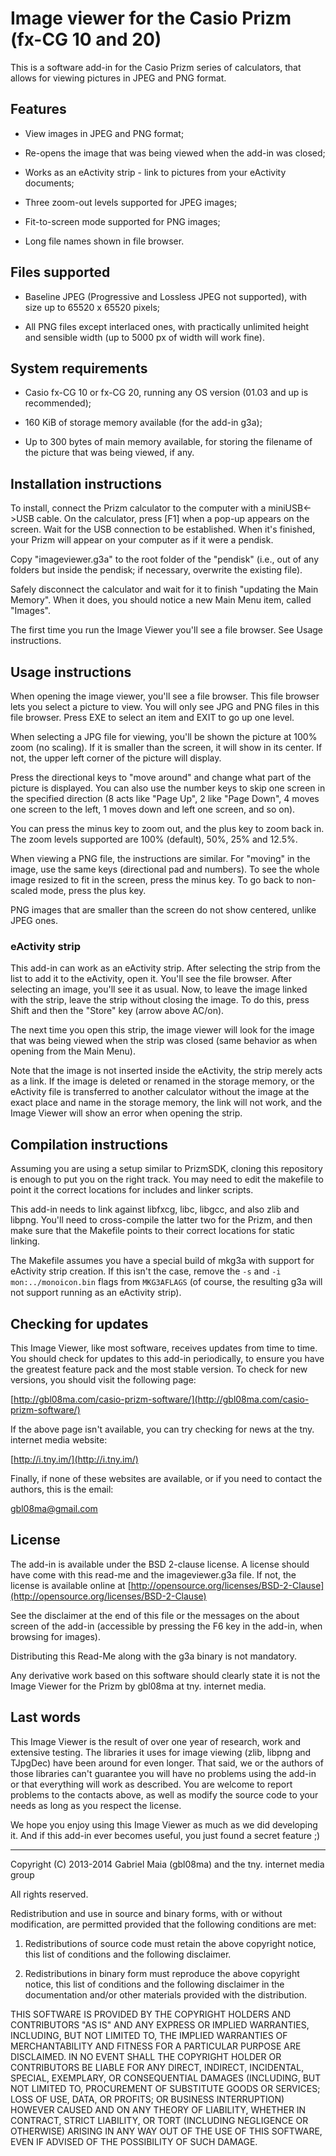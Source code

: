 # Image viewer for the Casio Prizm (fx-CG 10 and 20)

This is a software add-in for the Casio Prizm series of calculators, that allows for viewing pictures in JPEG and PNG format.

## Features

  - View images in JPEG and PNG format;
  
  - Re-opens the image that was being viewed when the add-in was closed;
  
  - Works as an eActivity strip - link to pictures from your eActivity documents;
  
  - Three zoom-out levels supported for JPEG images;
  
  - Fit-to-screen mode supported for PNG images;
  
  - Long file names shown in file browser.
  
## Files supported

  - Baseline JPEG (Progressive and Lossless JPEG not supported), with size up to 65520 x 65520 pixels;
  
  - All PNG files except interlaced ones, with practically unlimited height and sensible width (up to 5000 px of width will work fine).
  
## System requirements

  - Casio fx-CG 10 or fx-CG 20, running any OS version (01.03 and up is recommended);
  
  - 160 KiB of storage memory available (for the add-in g3a);
  
  - Up to 300 bytes of main memory available, for storing the filename of the picture that was being viewed, if any.
  
## Installation instructions

To install, connect the Prizm calculator to the computer with a miniUSB<->USB cable. On the calculator, press [F1] when a pop-up appears on the screen. Wait for the USB connection to be established. When it's finished, your Prizm will appear on your computer as if it were a pendisk.

Copy "imageviewer.g3a" to the root folder of the "pendisk" (i.e., out of any folders but inside the pendisk; if necessary, overwrite the existing file).

Safely disconnect the calculator and wait for it to finish "updating the Main Memory". When it does, you should notice a new Main Menu item, called "Images".

The first time you run the Image Viewer you'll see a file browser. See Usage instructions.
  
## Usage instructions

When opening the image viewer, you'll see a file browser. This file browser lets you select a picture to view. You will only see JPG and PNG files in this file browser. Press EXE to select an item and EXIT to go up one level.

When selecting a JPG file for viewing, you'll be shown the picture at 100% zoom (no scaling). If it is smaller than the screen, it will show in its center. If not, the upper left corner of the picture will display.

Press the directional keys to "move around" and change what part of the picture is displayed. You can also use the number keys to skip one screen in the specified direction (8 acts like "Page Up", 2 like "Page Down", 4 moves one screen to the left, 1 moves down and left one screen, and so on).

You can press the minus key to zoom out, and the plus key to zoom back in. The zoom levels supported are 100% (default), 50%, 25% and 12.5%.

When viewing a PNG file, the instructions are similar. For "moving" in the image, use the same keys (directional pad and numbers). To see the whole image resized to fit in the screen, press the minus key. To go back to non-scaled mode, press the plus key.

PNG images that are smaller than the screen do not show centered, unlike JPEG ones.

### eActivity strip

This add-in can work as an eActivity strip. After selecting the strip from the list to add it to the eActivity, open it. You'll see the file browser. After selecting an image, you'll see it as usual. Now, to leave the image linked with the strip, leave the strip without closing the image. To do this, press Shift and then the "Store" key (arrow above AC/on).

The next time you open this strip, the image viewer will look for the image that was being viewed when the strip was closed (same behavior as when opening from the Main Menu).

Note that the image is not inserted inside the eActivity, the strip merely acts as a link. If the image is deleted or renamed in the storage memory, or the eActivity file is transferred to another calculator without the image at the exact place and name in the storage memory, the link will not work, and the Image Viewer will show an error when opening the strip.

## Compilation instructions

Assuming you are using a setup similar to PrizmSDK, cloning this repository is enough to put you on the right track. You may need to edit the makefile to point it the correct locations for includes and linker scripts.

This add-in needs to link against libfxcg, libc, libgcc, and also zlib and libpng. You'll need to cross-compile the latter two for the Prizm, and then make sure that the Makefile points to their correct locations for static linking.

The Makefile assumes you have a special build of mkg3a with support for eActivity strip creation. If this isn't the case, remove the `-s` and `-i mon:../monoicon.bin` flags from `MKG3AFLAGS` (of course, the resulting g3a will not support running as an eActivity strip).

## Checking for updates
This Image Viewer, like most software, receives updates from time to time. You should check for updates to this add-in periodically, to ensure you have the greatest feature pack and the most stable version. To check for new versions, you should visit the following page:

[http://gbl08ma.com/casio-prizm-software/](http://gbl08ma.com/casio-prizm-software/)

If the above page isn't available, you can try checking for news at the tny. internet media website:

[http://i.tny.im/](http://i.tny.im/)

Finally, if none of these websites are available, or if you need to contact the authors, this is the email:

gbl08ma@gmail.com

## License

The add-in is available under the BSD 2-clause license. A license should have come with this read-me and the imageviewer.g3a file. If not, the license is available online at [http://opensource.org/licenses/BSD-2-Clause](http://opensource.org/licenses/BSD-2-Clause)

See the disclaimer at the end of this file or the messages on the about screen of the add-in (accessible by pressing the F6 key in the add-in, when browsing for images).

Distributing this Read-Me along with the g3a binary is not mandatory.

Any derivative work based on this software should clearly state it is not the Image Viewer for the Prizm by gbl08ma at tny. internet media.

## Last words
This Image Viewer is the result of over one year of research, work and extensive testing. The libraries it uses for image viewing (zlib, libpng and TJpgDec) have been around for even longer. That said, we or the authors of those libraries can't guarantee you will have no problems using the add-in or that everything will work as described. You are welcome to report problems to the contacts above, as well as modify the source code to your needs as long as you respect the license.

We hope you enjoy using this Image Viewer as much as we did developing it. And if this add-in ever becomes useful, you just found a secret feature ;)

---
Copyright (C) 2013-2014 Gabriel Maia (gbl08ma) and the tny. internet media group

All rights reserved.

Redistribution and use in source and binary forms, with or without modification, are permitted provided that the following conditions are met:

1. Redistributions of source code must retain the above copyright notice, this list of conditions and the following disclaimer.

2. Redistributions in binary form must reproduce the above copyright notice, this list of conditions and the following disclaimer in the documentation and/or other materials provided with the distribution.

THIS SOFTWARE IS PROVIDED BY THE COPYRIGHT HOLDERS AND CONTRIBUTORS "AS IS" AND ANY EXPRESS OR IMPLIED WARRANTIES, INCLUDING, BUT NOT LIMITED TO, THE IMPLIED WARRANTIES OF MERCHANTABILITY AND FITNESS FOR A PARTICULAR PURPOSE ARE DISCLAIMED. IN NO EVENT SHALL THE COPYRIGHT HOLDER OR CONTRIBUTORS BE LIABLE FOR ANY DIRECT, INDIRECT, INCIDENTAL, SPECIAL, EXEMPLARY, OR CONSEQUENTIAL DAMAGES (INCLUDING, BUT NOT LIMITED TO, PROCUREMENT OF SUBSTITUTE GOODS OR SERVICES; LOSS OF USE, DATA, OR PROFITS; OR BUSINESS INTERRUPTION) HOWEVER CAUSED AND ON ANY THEORY OF LIABILITY, WHETHER IN CONTRACT, STRICT LIABILITY, OR TORT (INCLUDING NEGLIGENCE OR OTHERWISE) ARISING IN ANY WAY OUT OF THE USE OF THIS SOFTWARE, EVEN IF ADVISED OF THE POSSIBILITY OF SUCH DAMAGE. 
